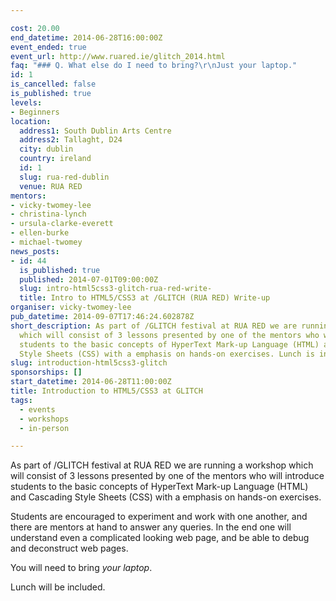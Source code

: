 ```yaml
---

cost: 20.00
end_datetime: 2014-06-28T16:00:00Z
event_ended: true
event_url: http://www.ruared.ie/glitch_2014.html
faq: "### Q. What else do I need to bring?\r\nJust your laptop."
id: 1
is_cancelled: false
is_published: true
levels:
- Beginners
location:
  address1: South Dublin Arts Centre
  address2: Tallaght, D24
  city: dublin
  country: ireland
  id: 1
  slug: rua-red-dublin
  venue: RUA RED
mentors:
- vicky-twomey-lee
- christina-lynch
- ursula-clarke-everett
- ellen-burke
- michael-twomey
news_posts:
- id: 44
  is_published: true
  published: 2014-07-01T09:00:00Z
  slug: intro-html5css3-glitch-rua-red-write-
  title: Intro to HTML5/CSS3 at /GLITCH (RUA RED) Write-up
organiser: vicky-twomey-lee
pub_datetime: 2014-09-07T17:46:24.602878Z
short_description: As part of /GLITCH festival at RUA RED we are running a workshop
  which will consist of 3 lessons presented by one of the mentors who will introduce
  students to the basic concepts of HyperText Mark-up Language (HTML) and Cascading
  Style Sheets (CSS) with a emphasis on hands-on exercises. Lunch is included.
slug: introduction-html5css3-glitch
sponsorships: []
start_datetime: 2014-06-28T11:00:00Z
title: Introduction to HTML5/CSS3 at GLITCH
tags:
  - events
  - workshops
  - in-person

---
```


As part of /GLITCH festival at RUA RED we are running a workshop which will consist of 3 lessons presented by one of the mentors who will introduce students to the basic concepts of HyperText Mark-up Language (HTML) and Cascading Style Sheets (CSS) with a emphasis on hands-on exercises. 

Students are encouraged to experiment and work with one another, and there are mentors at hand to answer any queries. In the end one will understand even a complicated looking web page,  and be able to debug and deconstruct web pages.

You will need to bring *your laptop*.

Lunch will be included.